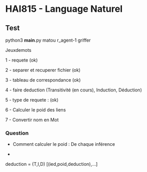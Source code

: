 # HAI815 - Language Naturel

## Test 

python3 __main__.py matou r_agent-1 griffer 


Jeuxdemots

1 - requete (ok)
    
2 - separer et recuperer fichier (ok)
    
3 - tableau de correspondance (ok)
    
4 - faire deduction (Transitivité (en cours), Induction, Déduction)
    
5 - type de requete : (ok)

6 - Calculer le poid des liens

7 - Convertir nom en Mot



### Question

- Comment calculer le poid : De chaque inférence

- 



deduction = (T,I,D)
[(ied,poid,deduction),...]